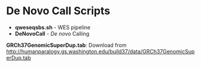 # De Novo Call Scripts
- **qweseqsbs.sh** - WES pipeline <br>
- **DeNovoCall** - *De novo* Calling <br>

**GRCh37GenomicSuperDup.tab**: Download from http://humanparalogy.gs.washington.edu/build37/data/GRCh37GenomicSuperDup.tab
